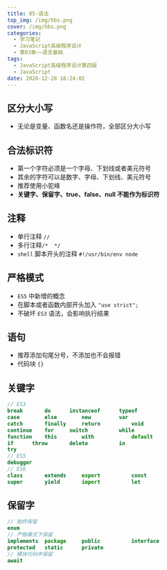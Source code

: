 ```yaml
---
title: 05-语法
top_img: /img/hbs.png
cover: /img/hbs.png
categories:
  - 学习笔记
  - JavaScript高级程序设计
  - 第03章——语言基础
tags:
  - JavaScript高级程序设计第四版
  - JavaScript
date: 2020-12-28 16:24:02
---
```


## 区分大小写

- 无论是变量、函数名还是操作符，全部区分大小写

## 合法标识符

- 第一个字符必须是一个字母、下划线或者美元符号
- 其余的字符可以是数字、字母、下划线、美元符号
- 推荐使用小驼峰
- **关键字、保留字、true、false、null 不能作为标识符**

## 注释

- 单行注释 `//`
- 多行注释`/*  */`
- `shell` 脚本开头的注释 `#!/usr/bin/env node`

## 严格模式

- `ES5` 中新增的概念
- 在脚本或者函数内部开头加入 `"use strict";`
- 不破坏 `ES3` 语法，会影响执行结果

## 语句

- 推荐添加句尾分号，不添加也不会报错
- 代码块 `{}` 

## 关键字

```js
// ES3
break		do		instanceof		typeof
case		else		new			var
catch		finally		return			void
continue	for		switch			while
function	this		with			default
if		throw		delete			in
try
// ES5
debugger
// ES6
class		extends		export			const
super		yield		import			let
```

## 保留字

```js
// 始终保留
enum
// 严格模式下保留
implements	package		public			interface
protected	static		private			
// 模块代码中保留
await
```